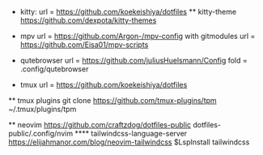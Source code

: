 * kitty:
  url = https://github.com/koekeishiya/dotfiles
** kitty-theme
  https://github.com/dexpota/kitty-themes

* mpv
  url = https://github.com/Argon-/mpv-config with gitmodules
  url = https://github.com/Eisa01/mpv-scripts

* qutebrowser
  url = https://github.com/juliusHuelsmann/Config 
  fold = .config/qutebrowser

* tmux
  url = https://github.com/koekeishiya/dotfiles

** tmux plugins
  git clone https://github.com/tmux-plugins/tpm ~/.tmux/plugins/tpm

** neovim
  https://github.com/craftzdog/dotfiles-public
  dotfiles-public/.config/nvim
**** tailwindcss-language-server
  https://elijahmanor.com/blog/neovim-tailwindcss
  $LspInstall tailwindcss




  